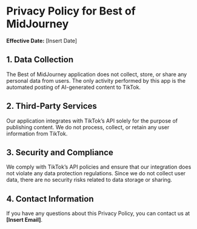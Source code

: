 # Privacy Policy for Best of MidJourney

**Effective Date:** [Insert Date]

## 1. Data Collection
The Best of MidJourney application does not collect, store, or share any personal data from users. The only activity performed by this app is the automated posting of AI-generated content to TikTok.

## 2. Third-Party Services
Our application integrates with TikTok’s API solely for the purpose of publishing content. We do not process, collect, or retain any user information from TikTok.

## 3. Security and Compliance
We comply with TikTok’s API policies and ensure that our integration does not violate any data protection regulations. Since we do not collect user data, there are no security risks related to data storage or sharing.

## 4. Contact Information
If you have any questions about this Privacy Policy, you can contact us at **[Insert Email]**.
